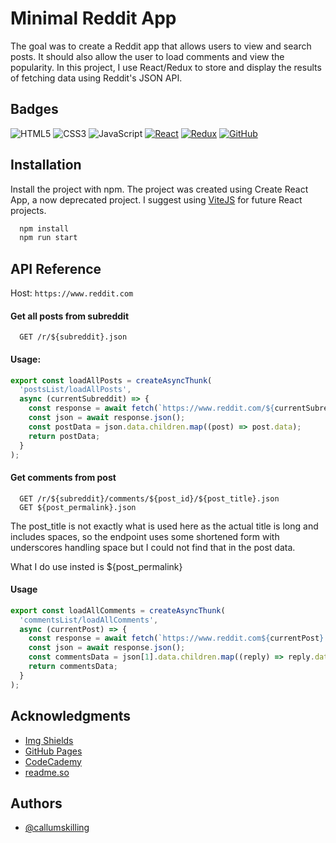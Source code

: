 
# Minimal Reddit App

The goal was to create a Reddit app that allows users to view and search posts. It should also allow the user to load comments and view the popularity. In this project, I use React/Redux to store and display the results of fetching data using Reddit's JSON API.


## Badges

![HTML5][HTML5]
![CSS3][CSS3]
![JavaScript][JavaScript]
[![React][React.js]][React-url]
[![Redux][Redux.js]][Redux-url]
[![GitHub][GitHub]][GitHub-url]

[HTML5]: https://img.shields.io/badge/HTML5-E34F26?style=for-the-badge&logo=html5&logoColor=white
[CSS3]: https://img.shields.io/badge/CSS3-1572B6?style=for-the-badge&logo=css3&logoColor=white
[Javascript]: https://img.shields.io/badge/JavaScript-F7DF1E?style=for-the-badge&logo=javascript&logoColor=white
[React.js]: https://img.shields.io/badge/React-20232A?style=for-the-badge&logo=react&logoColor=61DAFB
[React-url]: https://reactjs.org/
[Redux.js]: https://img.shields.io/badge/Redux-764ABC?style=for-the-badge&logo=redux&logoColor=white
[Redux-url]: https://redux.js.org
[GitHub]: https://img.shields.io/badge/GitHub-181717?style=for-the-badge&logo=github&logoColor=white
[GitHub-url]: https://github.com
## Installation

Install the project with npm. The project was created using Create React App, a now deprecated project. I suggest using [ViteJS](https://vitejs.dev/) for future React projects.

```bash
  npm install
  npm run start
```
    
## API Reference

Host:
```https://www.reddit.com```

#### Get all posts from subreddit

```http
  GET /r/${subreddit}.json
```

#### Usage:
```javascript
export const loadAllPosts = createAsyncThunk(
  'postsList/loadAllPosts',
  async (currentSubreddit) => {
    const response = await fetch(`https://www.reddit.com/${currentSubreddit}.json`);
    const json = await response.json();
    const postData = json.data.children.map((post) => post.data);
    return postData;
  }
);
```

#### Get comments from post

```http
  GET /r/${subreddit}/comments/${post_id}/${post_title}.json
  GET ${post_permalink}.json
```

The post_title is not exactly what is used here as the actual title is long and includes spaces, so the endpoint uses some shortened form with underscores handling space but I could not find that in the post data.

What I do use insted is ${post_permalink}

#### Usage

```javascript
export const loadAllComments = createAsyncThunk(
  'commentsList/loadAllComments',
  async (currentPost) => {
    const response = await fetch(`https://www.reddit.com${currentPost}.json`);
    const json = await response.json();
    const commentsData = json[1].data.children.map((reply) => reply.data)
    return commentsData;
  }
);
```
## Acknowledgments
* [Img Shields](https://shields.io)
* [GitHub Pages](https://pages.github.com)
* [CodeCademy](https://codecademy.com)
* [readme.so](https://readme.so)
## Authors

- [@callumskilling](https://www.github.com/callumskilling)
